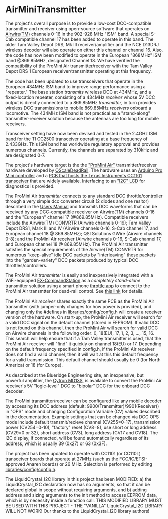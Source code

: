 # AirMiniTransmitter
The project's overall purpose is to provide a low-cost DCC-compatible transmitter and receiver using open-source software that operates on [Airwire(TM)](http://www.cvpusa.com/airwire_system.php) channels 0-16 in the 902-928 MHz "ISM" band. A special S-Cab compatible channel 17 has been added to operate in this band. The older Tam Valley Depot DRS, Mk III receiver/amplifier and the NCE D13DRJ wireless decoder will also operate on either this channel or channel 16. Also, the code has now been modified to operate in the European "868MHz" ISM band @869.85MHz, designated Channel 18. We have verified the compatibility of the ProMini Air transmitter/receiver with the Tam Valley Depot DRS 1 European receiver/transmitter operating at this frequency.

The code has been updated to use transceivers that operate in the European 434MHz ISM band to improve range performance using a "repeater." The base station _transmits_ wireless DCC at 434MHz, and a fixed-location repeater, consisting of a 434MHz _receiver_ whose 5V DCC output is directly connected to a 869.85MHz _transmitter_, in turn provides wireless DCC transmissions to mobile 869.85MHz _receivers_ onboard a locomotive. The 434MHz ISM band is not practical as a "stand-along" transmitter-receiver solution because the antennas are too long for mobile receivers. 

Transceiver setting have now been devised and tested in the 2.4GHz ISM band for the TI CC2500 transceiver operating at a base frequency of 2.433GHz. This ISM band has worldwide regulatory approval and provides numerous channels. Currently, the channels are separated by 310kHz and are designated 0-7.

The project's hardware target is the the ["ProMini Air"](https://oscaledeadrail.com/building-the-promini-air-wireless-dcc-transmitter-receiver/) transmitter/receiver hardware developed by [OScaleDeadRail](https://oscaledeadrail.com). The hardware uses an [Arduino Pro Mini controller](https://smile.amazon.com/gp/product/B015MGHLNA/ref=ppx_yo_dt_b_search_asin_title?ie=UTF8&psc=1) and a [PCB that hosts the Texas Instruments CC1101 transceiver](https://smile.amazon.com/coolxan-Wireless-Transceiver-RF1100SE-Antenna/dp/B00MNI4792/ref=pd_rhf_dp_p_img_9?_encoding=UTF8&psc=1&refRID=2KY8W2G0TDXEASJPFMG6) that are widely available. Interfacing to an ["I2C" LCD](https://smile.amazon.com/gp/product/B071XP6PPT/ref=ppx_yo_dt_b_search_asin_title?ie=UTF8&psc=1) for diagnostics is provided.

The ProMini Air *transmitter* connects to any standard DCC throttle/controller through a very simple dcc converter circuit (2 diodes and one resitor) described in the [Users Manual](https://github.com/martan3d/AirMiniTransmitter/blob/master/doc/AirMini_Users_Manual.pdf) and transmits DCC waveforms that can be received by any DCC-compatible receiver on Airwire(TM) channels 0-16 and the "European" channel 17 (@869.85MHz). Compatible receivers include the Airwire(TM) CONVRTR (Airwire channels 0-16); Tam Valley Depot DRS1, Mark III and IV (Airwire channels 0-16, S-Cab channel 17, and European channel 18 @ 869.85MHz); QSI Solutions GWire (Airwire channels 0-8); and the ProMini Air receiver (Airwire channels 0-16, S-Cab channel 17, and European channel 18 @ 869.85MHz). The ProMini Air transmitter satisfies the special requirements of the Airwire(TM) CONVRTR for numerous "keep-alive" idle DCC packets by "interleaving" these packets into the "garden-variety" DCC packets produced by typical DCC throttles/controllers.

The ProMini Air *transmitter* is easily and inexpensively integrated with a WiFi-equipped [EX-CommandStation](https://dcc-ex.com/) as a *completely stand-alone* transmitter solution using a smart phone [throttle app](https://dcc-ex.com/throttles/software/index.html) to connect to the ProMini Air transmtter for dead-rail control. See [this link](https://oscaledeadrail.com/2022/08/28/a-low-cost-wifi-equipped-dcc-base-station-for-the-promini-air-transmitter/) for details.

The ProMini Air *receiver* shares exactly the same PCB as the ProMini Air transmitter (with jumper-only changes for how power is provided), and changing only the #defines in [libraries/config/config.h](https://github.com/martan3d/AirMiniTransmitter/blob/master/libraries/config/config.h) will create a receiver version of the hardware. On start-up, the ProMini Air receiver will search for a valid DCC signal on the default channel (stored in EEPROM). If valid DCC is not found on this channel, then the ProMini Air will search for valid DCC on Airwire channels in the following order: 0, 18(EU), 17, 1, 2, 3, ..., 15, 16. This search will help ensure that if a Tam Valley transmitter is used, that the ProMini Air receiver will "find" it quickly on channel 18(EU) or 17. Depending on the default frequency specified in config.h, if the ProMini Air receiver does not find a valid channel, then it will wait at this this default frequency for a valid transmission. This default channel should usually be 0 (for North America) or 18 (for Europe). 

As described at the Blueridge Engineering site, an inexpensive, but powerful amplifier, the [Cytron MD13S](https://smile.amazon.com/gp/product/B07CW3GRL6/ref=ppx_yo_dt_b_search_asin_title?ie=UTF8&psc=1), is available to convert the ProMini Air receiver's 5V "logic-level" DCC to "bipolar" DCC for the onboard DCC decoder. 

The ProMini transmitter/receiver can be configured like any mobile decoder by accessing its DCC address (default: 9900(Transmitter)/9901(Receiver)) in "OPS" mode and changing Configuration Variable (CV) values described in the documentation. Example settings that can be changed via DCC OPS mode include default transmit/recieve channel (CV255=0-17), transmission power (CV254=0-10), "factory" reset (CV8=8), use short or long address (CV29=0 or 32), short address (CV3), long address (CV17 and CV18). The I2C display, if connected, will be found automatically regardless of its address, which is usually 39 (0x27) or 63 (0x3F).

The project has been updated to operate with CC1101 (or CC110L) transceiver boards that operate at 27MHz (such as the FCC/IC/ETSI-approved Anaren boards) or 26 MHz. Selection is performed by editing [libraries/config/config.h](https://github.com/martan3d/AirMiniTransmitter/blob/master/libraries/config/config.h).

The LiquidCrystal_I2C library in this project has been MODIFIED: a) the LiquidCrystal_I2C declaration now has no arguments, so that it can be declared global in scope without requiring arguments, and b) adding address and sizing arguments to the init method to access EEPROM data, which is by necessity inside a function call. THIS MODIFIED LIBRARY MUST BE USED WITH THIS PROJECT - THE "VANILLA" LiquidCrystal_I2C LIBRARY WILL NOT WORK! Our thanks to the LiquidCrystal_I2C library authors!
